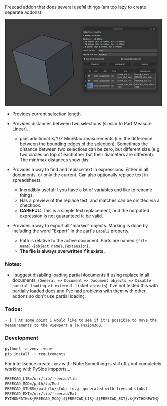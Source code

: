 Freecad addon that does several useful things (am too lazy to create seperate addons):

![](./Screenshot.png)

- Provides current selection length.
- Provides distances between two selections (similar to Part Measure Linear).
	- plus additional X/Y/Z Min/Max measurements (i.e. the difference between the bounding edges of the selection). Sometimes the distance between two selections can be zero, but different size (e.g. two circles on top of eachother, but their diameters are different). The min/max distances show this.

- Provides a way to find and replace text in expressions. Either in all documents, or only the current. Can also optionally replace text in spreadsheets.
	- Incredibly useful if you have a lot of variables and like to rename things.
	- Has a preview of the replace text, and matches can be omitted via a checkbox.
	- **CAREFUL:** This is a simple text replacement, and the outputted expression is not guaranteed to be valid.

- Provides a way to export all "marked" objects. Marking is done by including the word "Export" in the part's `Label2` property.
	- Path is relative to the active document. Parts are named `{file name}-{object name}.{extension}`.
	- **The file is always overwritten if it exists.**

### Notes:
- I suggest disabling loading partial documents if using replace in all documents. (`General => Document => Document objects => Disable partial loading of external linked objects`). I've not tested this with partially loaded docs and I've had problems with them with other addons so don't use partial loading.

### Todos:
	- [ ] At some point I would like to see if it's possible to move the measurements to the viewport a la Fusion360.


### Development

```sh
python3 -m venv .venv
pip install -r requirements

```
For intellisence create `.env` with:
Note: Something is still off / not completely working with PySide impports...

```
FREECAD_LIB=/usr/lib/freecad/lib
FREECAD_MOD=/path/to/Mod
FREECAD_STUBS=/path/to/stubs (e.g. generated with freecad-stubs)
FREECAD_EXT=/usr/lib/freecad/Ext
PYTHONPATH=${FREECAD_MOD}:${FREECAD_LIB}:${FREECAD_EXT}:${PYTHONPATH}
```
